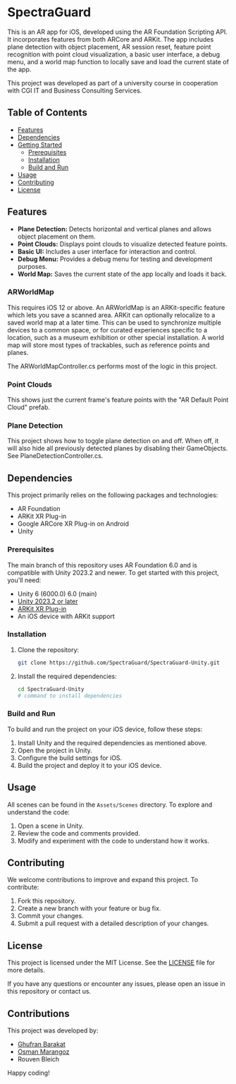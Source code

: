 # SpectraGuard

This is an AR app for iOS, developed using the AR Foundation Scripting API. It incorporates features from both ARCore and ARKit. The app includes plane detection with object placement, AR session reset, feature point recognition with point cloud visualization, a basic user interface, a debug menu, and a world map function to locally save and load the current state of the app.

This project was developed as part of a university course in cooperation with CGI IT and Business Consulting Services.

## Table of Contents
- [Features](#features)
- [Dependencies](#dependencies)
- [Getting Started](#getting-started)
  - [Prerequisites](#prerequisites)
  - [Installation](#installation)
  - [Build and Run](#build-and-run)
- [Usage](#usage)
- [Contributing](#contributing)
- [License](#license)

## Features
- **Plane Detection:** Detects horizontal and vertical planes and allows object placement on them.
- **Point Clouds:** Displays point clouds to visualize detected feature points.
- **Basic UI:** Includes a user interface for interaction and control.
- **Debug Menu:** Provides a debug menu for testing and development purposes.
- **World Map:** Saves the current state of the app locally and loads it back.

### ARWorldMap
This requires iOS 12 or above.
An ARWorldMap is an ARKit-specific feature which lets you save a scanned area. ARKit can optionally relocalize to a saved world map at a later time. This can be used to synchronize multiple devices to a common space, or for curated experiences specific to a location, such as a museum exhibition or other special installation. A world map will store most types of trackables, such as reference points and planes.

The ARWorldMapController.cs performs most of the logic in this project.

### Point Clouds
This shows just the current frame's feature points with the "AR Default Point Cloud" prefab.

### Plane Detection 
This project shows how to toggle plane detection on and off. When off, it will also hide all previously detected planes by disabling their GameObjects. See PlaneDetectionController.cs.

## Dependencies
This project primarily relies on the following packages and technologies:
- AR Foundation
- ARKit XR Plug-in
- Google ARCore XR Plug-in on Android
- Unity

### Prerequisites
The main branch of this repository uses AR Foundation 6.0 and is compatible with Unity 2023.2 and newer. 
To get started with this project, you'll need:
- Unity 6 (6000.0) 	6.0 (main)
- [Unity 2023.2 or later](https://unity.com/)
- [ARKit XR Plug-in](https://developer.apple.com/arkit/)
- An iOS device with ARKit support

### Installation
1. Clone the repository:
    ```sh
    git clone https://github.com/SpectraGuard/SpectraGuard-Unity.git
    ```
2. Install the required dependencies:
    ```sh
    cd SpectraGuard-Unity
    # command to install dependencies
    ```

### Build and Run
To build and run the project on your iOS device, follow these steps:

1. Install Unity and the required dependencies as mentioned above.
2. Open the project in Unity.
3. Configure the build settings for iOS.
4. Build the project and deploy it to your iOS device.

## Usage
All scenes can be found in the `Assets/Scenes` directory. To explore and understand the code:
1. Open a scene in Unity.
2. Review the code and comments provided.
3. Modify and experiment with the code to understand how it works.

## Contributing
We welcome contributions to improve and expand this project. To contribute:
1. Fork this repository.
2. Create a new branch with your feature or bug fix.
3. Commit your changes.
4. Submit a pull request with a detailed description of your changes.

## License
This project is licensed under the MIT License. See the [LICENSE](LICENSE) file for more details.

If you have any questions or encounter any issues, please open an issue in this repository or contact us.
## Contributions
This project was developed by:
- [Ghufran Barakat](https://github.com/GhufranBarakat)
- [Osman Marangoz](https://github.com/OsmanMarangoz)
- Rouven Bleich

Happy coding!
